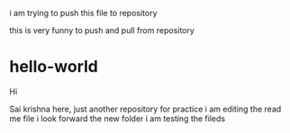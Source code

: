  i am trying to push this file to repository
 
 this is very funny to push and pull from repository
# hello-world
Hi

Sai krishna here,
just another repository for practice
i am editing the read me file
i look forward the new folder
i am testing the fileds
